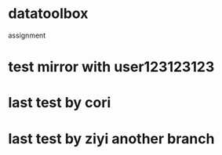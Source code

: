 # datatoolbox
assignment

# test mirror with user123123123
# last test by cori


# last test by ziyi another branch
